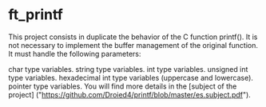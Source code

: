 # ft_printf
This project consists in duplicate the behavior of the C function printf(). It is not necessary to implement the buffer management of the original function. It must handle the following parameters:

char type variables.
string type variables.
int type variables.
unsigned int type variables.
hexadecimal int type variables (uppercase and lowercase).
pointer type variables.
You will find more details in the [subject of the project] ("https://github.com/Droied4/printf/blob/master/es.subject.pdf").
